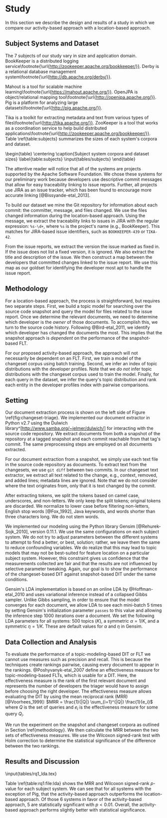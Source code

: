 # Study

In this section we describe the design and results of a study in which we
compare our activity-based approach with a location-based approach.

## Subject Systems and Dataset

The 7 subjects of our study vary in size and application domain.
BookKeeper is a distributed logging service\footnote{\url{http://zookeeper.apache.org/bookkeeper/}}.
Derby is a relational database management system\footnote{\url{http://db.apache.org/derby/}}.
<!--Lucene is an information retrieval
library\footnote{\url{http://lucene.apache.org/core/}}.-->
Mahout is a tool for scalable machine learning\footnote{\url{https://mahout.apache.org/}}.
OpenJPA is object/relational mapping tool\footnote{\url{http://openjpa.apache.org/}}.
Pig is a platform for analyzing large datasets\footnote{\url{http://pig.apache.org/}}.
<!--Solr is a search
platform\footnote{\url{http://lucene.apache.org/solr/}}.-->
Tika is a toolkit for extracting metadata and text from various types of files\footnote{\url{http://tika.apache.org/}}.
ZooKeeper is a tool that works as a coordination service to help build distributed applications\footnote{\url{http://zookeeper.apache.org/bookkeeper/}}.
Table \ref{table:subjects} summarizes the sizes of each system's corpora and
dataset.

\begin{table}
\centering
\caption{Subject system corpora and dataset sizes}
\label{table:subjects}
\input{tables/subjects}
\end{table}

The attentive reader will notice that all of the systems are projects
supported by the Apache Software Foundation. We chose these systems for our
preliminary work because developers use descriptive commit messages that allow
for easy traceability linking to issue reports. Further, all projects use JIRA
as an issue tracker, which has been found to encourage more accurate linking
[@Bissyande-etal_2013].

To build our dataset we mine the Git repository for information about each
commit: the committer, message, and files changed. We use the files changed
information during the location-based approach. Using the message, we extract
the traceability links to issues in JIRA with the regular expression: `%s-\d+`,
where `%s` is the project's name (e.g., BookKeeper). This matches for
JIRA-based issue identifiers, such as `BOOKKEEPER-439` or `TIKA-42`.

From the issue reports, we extract the version the issue marked as fixed in. If
the issue does not list a fixed version, it is ignored. We also extract the
title and description of the issue. We then construct a map between the
developers that committed changes linked to the issue report. We use this map
as our goldset for identifying the developer most apt to handle the issue
report.

## Methodology

For a location-based approach, the process is straightforward, but requires two
separate steps. First, we build a topic model for searching over the source
code snapshot and query the model for files related to the issue report. Once
we determine the relevant documents, we need to determine which developer is
the *owner* of those documents. To accomplish this, we turn to the source code
history. Following @Bird-etal_2011, we identify which developer has changed the
documents the most. This implies that the snapshot approach is *dependent* on
the performance of the snapshot-based FLT.

For our proposed activity-based approach, the approach will not necessarily be
dependent on an FLT. First, we train a model of the changeset corpus using
batch training.  Second, we infer an index of topic distributions with the
developer profiles.  Note that we *do not* infer topic distributions with the
changeset corpus used to train the model. Finally, for each query in the
dataset, we infer the query's topic distribution and rank each entity in the
developer profiles index with pairwise comparisons.

## Setting

Our document extraction process is shown on the left side of
Figure \ref{fig:changeset-triage}. We implemented our document extractor in
Python v2.7 using the Dulwich library^[<http://www.samba.org/~jelmer/dulwich/>]
for interacting with the source code repository. We extract documents from both
a snapshot of the repository at a tagged snapshot and each commit reachable
from that tag's commit. The same preprocessing steps are employed on all
documents extracted.

For our document extraction from a snapshot, we simply use each text file in
the source code repository as documents. To extract text from the changesets,
we use `git diff` between two commits. In our changeset text extractor, we
extract all text related to the change, e.g., context, removed, and added
lines; metadata lines are ignored. Note that we do not consider where the text
originates from, only that it is text changed by the commit.

After extracting tokens, we split the tokens based on camel case, underscores,
and non-letters. We only keep the split tokens; original tokens are discarded.
We normalize to lower case before filtering non-letters, English stop
words [@Fox_1992], Java keywords, and words shorter than three characters
long. We do not stem words.

We implemented our modeling using the Python library Gensim
[@Rehurek-Sojk_2010], version 0.11.1. We use the same configurations on each
subject system.  We do not try to adjust parameters between the different
systems to attempt to find a better, or best, solution; rather, we leave them
the same to reduce confounding variables.  We do realize that this may lead to
topic models that may not be best-suited for feature location on a particular
subject system. However, this constraint gives us confidence that the
measurements collected are fair and that the results are not influenced by
selective parameter tweaking. Again, our goal is to show the performance of the
changeset-based DIT against snapshot-based DIT under the same conditions.

Gensim's LDA implementation is based on an online LDA by @Hoffman-etal_2010 and
uses variational inference instead of a collapsed Gibbs sampler.  Unlike Gibbs
sampling, in order to ensure that the model converges for each document, we
allow LDA to see each mini-batch $5$ times by setting Gensim's initialization
parameter `passes` to this value and allowing the inference step $1000$
iterations over a document.  We set the following LDA parameters for all
systems: $500$ topics ($K$), a symmetric $\alpha=1/K$, and a symmetric
$\eta=1/K$.  These are default values for $\alpha$ and $\eta$ in Gensim.

## Data Collection and Analysis

To evaluate the performance of a topic-modeling-based DIT or FLT we cannot use
measures such as precision and recall. This is because the techniques create
rankings pairwise, causing every document to appear in the rankings.
@Poshyvanyk-etal_2007 define an effectiveness measure for topic-modeling-based
FLTs, which is usable for a DIT. Here, the effectiveness measure is the rank of
the first relevant document and represents the number of developers the triager
would have to assign before choosing the right developer. The effectiveness
measure allows evaluating the DIT by using the mean reciprocal rank (MRR)
[@Voorhees_1999]: $MRR = \frac{1}{|Q|} \sum_{i=1}^{|Q|} \frac{1}{e_i}$
where $Q$ is the set of queries and $e_i$ is the effectiveness measure for some
query $Q_i$.

We run the experiment on the snapshot and changeset corpora as outlined in
Section \ref{methodology}. We then calculate the MRR between the two sets of
effectiveness measures. We use the Wilcoxon signed-rank test with Holm
correction to determine the statistical significance of the difference between
the two rankings.

## Results and Discussion

\input{tables/rq1_lda.tex}

Table \ref{table:rq1:file:lda} shows the MRR and Wilcoxon signed-rank $p$-value
for each subject system. We can see that for all systems with the exception of
Pig, that the activity-based approach outperforms the location-based approach.
Of those 6 systems in favor of the activity-based approach, 5 are statistically
significant with $p < 0.01$. Overall, the activity-based approach performs
slightly better with statistical significance.

